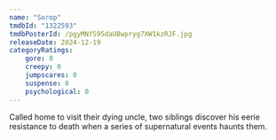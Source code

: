 ```yaml
---
name: "Sorop"
tmdbId: "1322593"
tmdbPosterId: /pgyMNf595daUBwpryg7XW1kzRJF.jpg
releaseDate: 2024-12-19
categoryRatings:
    gore: 0
    creepy: 0
    jumpscares: 0
    suspense: 0
    psychological: 0
---
```

Called home to visit their dying uncle, two siblings discover his eerie resistance to death when a series of supernatural events haunts them.
